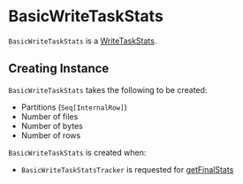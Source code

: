 # BasicWriteTaskStats

`BasicWriteTaskStats` is a [WriteTaskStats](WriteTaskStats.md).

## Creating Instance

`BasicWriteTaskStats` takes the following to be created:

* <span id="partitions"> Partitions (`Seq[InternalRow]`)
* <span id="numFiles"> Number of files
* <span id="numBytes"> Number of bytes
* <span id="numRows"> Number of rows

`BasicWriteTaskStats` is created when:

* `BasicWriteTaskStatsTracker` is requested for [getFinalStats](BasicWriteTaskStatsTracker.md#getFinalStats)
